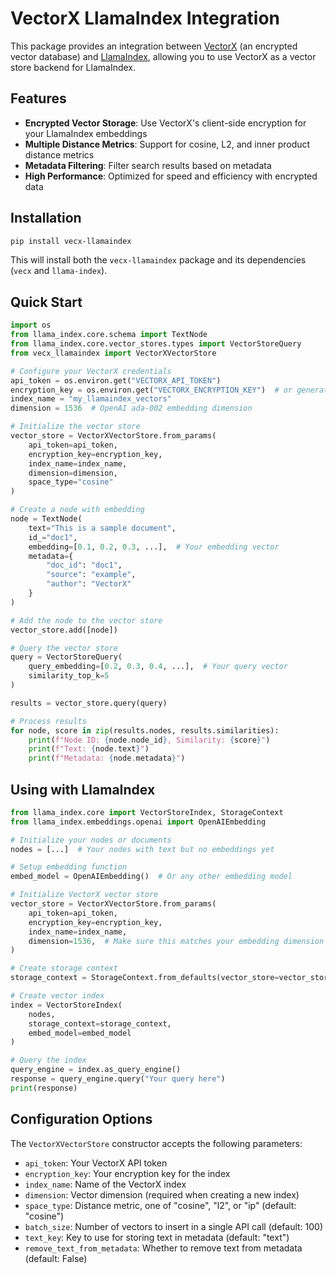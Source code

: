 # VectorX LlamaIndex Integration

This package provides an integration between [VectorX](https://vectorxdb.ai) (an encrypted vector database) and [LlamaIndex](https://www.llamaindex.ai/), allowing you to use VectorX as a vector store backend for LlamaIndex.

## Features

- **Encrypted Vector Storage**: Use VectorX's client-side encryption for your LlamaIndex embeddings
- **Multiple Distance Metrics**: Support for cosine, L2, and inner product distance metrics
- **Metadata Filtering**: Filter search results based on metadata
- **High Performance**: Optimized for speed and efficiency with encrypted data

## Installation

```bash
pip install vecx-llamaindex
```

This will install both the `vecx-llamaindex` package and its dependencies (`vecx` and `llama-index`).

## Quick Start

```python
import os
from llama_index.core.schema import TextNode
from llama_index.core.vector_stores.types import VectorStoreQuery
from vecx_llamaindex import VectorXVectorStore

# Configure your VectorX credentials
api_token = os.environ.get("VECTORX_API_TOKEN")
encryption_key = os.environ.get("VECTORX_ENCRYPTION_KEY")  # or generate a new one
index_name = "my_llamaindex_vectors"
dimension = 1536  # OpenAI ada-002 embedding dimension

# Initialize the vector store
vector_store = VectorXVectorStore.from_params(
    api_token=api_token,
    encryption_key=encryption_key,
    index_name=index_name,
    dimension=dimension,
    space_type="cosine"
)

# Create a node with embedding
node = TextNode(
    text="This is a sample document",
    id_="doc1",
    embedding=[0.1, 0.2, 0.3, ...],  # Your embedding vector
    metadata={
        "doc_id": "doc1",
        "source": "example",
        "author": "VectorX"
    }
)

# Add the node to the vector store
vector_store.add([node])

# Query the vector store
query = VectorStoreQuery(
    query_embedding=[0.2, 0.3, 0.4, ...],  # Your query vector
    similarity_top_k=5
)

results = vector_store.query(query)

# Process results
for node, score in zip(results.nodes, results.similarities):
    print(f"Node ID: {node.node_id}, Similarity: {score}")
    print(f"Text: {node.text}")
    print(f"Metadata: {node.metadata}")
```

## Using with LlamaIndex

```python
from llama_index.core import VectorStoreIndex, StorageContext
from llama_index.embeddings.openai import OpenAIEmbedding

# Initialize your nodes or documents
nodes = [...]  # Your nodes with text but no embeddings yet

# Setup embedding function
embed_model = OpenAIEmbedding()  # Or any other embedding model

# Initialize VectorX vector store
vector_store = VectorXVectorStore.from_params(
    api_token=api_token,
    encryption_key=encryption_key,
    index_name=index_name,
    dimension=1536,  # Make sure this matches your embedding dimension
)

# Create storage context
storage_context = StorageContext.from_defaults(vector_store=vector_store)

# Create vector index
index = VectorStoreIndex(
    nodes, 
    storage_context=storage_context,
    embed_model=embed_model
)

# Query the index
query_engine = index.as_query_engine()
response = query_engine.query("Your query here")
print(response)
```

## Configuration Options

The `VectorXVectorStore` constructor accepts the following parameters:

- `api_token`: Your VectorX API token
- `encryption_key`: Your encryption key for the index
- `index_name`: Name of the VectorX index
- `dimension`: Vector dimension (required when creating a new index)
- `space_type`: Distance metric, one of "cosine", "l2", or "ip" (default: "cosine")
- `batch_size`: Number of vectors to insert in a single API call (default: 100)
- `text_key`: Key to use for storing text in metadata (default: "text")
- `remove_text_from_metadata`: Whether to remove text from metadata (default: False)